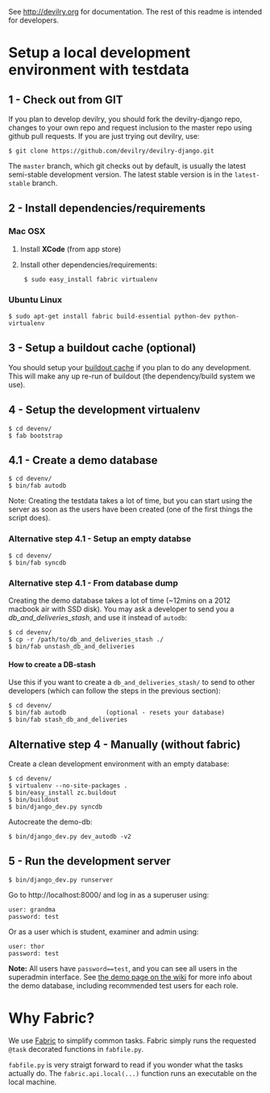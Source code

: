 See http://devilry.org for documentation. The rest of this readme is intended for developers.


# Setup a local development environment with testdata


## 1 - Check out from GIT

If you plan to develop devilry, you should fork the devilry-django repo,
changes to your own repo and request inclusion to the master repo using github
pull requests. If you are just trying out devilry, use:

    $ git clone https://github.com/devilry/devilry-django.git

The ``master`` branch, which git checks out by default, is usually the latest
semi-stable development version. The latest stable version is in the
``latest-stable`` branch.


## 2 - Install dependencies/requirements

### Mac OSX

1. Install **XCode** (from app store)
2. Install other dependencies/requirements:

        $ sudo easy_install fabric virtualenv


### Ubuntu Linux

    $ sudo apt-get install fabric build-essential python-dev python-virtualenv


## 3 - Setup a buildout cache (optional)

You should setup your [buildout cache](https://github.com/devilry/devilry-django/wiki/Use-a-global-buildout-config-to-speed-up-bin-buildout) if you plan to do any development. This will make any up re-run of buildout (the dependency/build system we use).



## 4 - Setup the development virtualenv

    $ cd devenv/
    $ fab bootstrap


## 4.1 - Create a demo database

    $ cd devenv/
    $ bin/fab autodb

Note: Creating the testdata takes a lot of time, but you can start using the
server as soon as the users have been created (one of the first things the
script does).


### Alternative step 4.1 - Setup an empty databse

    $ cd devenv/
    $ bin/fab syncdb


### Alternative step 4.1 - From database dump
Creating the demo database takes a lot of time (~12mins on a 2012 macbook air with
SSD disk). You may ask a developer to send you a *db_and_deliveries_stash*, and
use it instead of ``autodb``:

    $ cd devenv/
    $ cp -r /path/to/db_and_deliveries_stash ./
    $ bin/fab unstash_db_and_deliveries

#### How to create a DB-stash
Use this if you want to create a ``db_and_deliveries_stash/`` to send to other
developers (which can follow the steps in the previous section):

    $ cd devenv/
    $ bin/fab autodb           (optional - resets your database)
    $ bin/fab stash_db_and_deliveries


## Alternative step 4 - Manually (without fabric)

Create a clean development environment with an empty database:

    $ cd devenv/
    $ virtualenv --no-site-packages .
    $ bin/easy_install zc.buildout
    $ bin/buildout
    $ bin/django_dev.py syncdb

Autocreate the demo-db:

    $ bin/django_dev.py dev_autodb -v2


## 5 - Run the development server

    $ bin/django_dev.py runserver

Go to http://localhost:8000/ and log in as a superuser using:

    user: grandma
    password: test

Or as a user which is student, examiner and admin using:

    user: thor
    password: test

**Note:** All users have ``password==test``, and you can see all users in
the superadmin interface. See [the demo page on the wiki](https://github.com/devilry/devilry-django/wiki/demo)
for more info about the demo database, including recommended test users for each role.


# Why Fabric?

We use [Fabric](http://fabfile.org) to simplify common tasks. Fabric simply runs the requested ``@task`` decorated functions in ``fabfile.py``.

``fabfile.py`` is very straigt forward to read if you wonder what the tasks actually do. The ``fabric.api.local(...)`` function runs an executable on the local machine.
